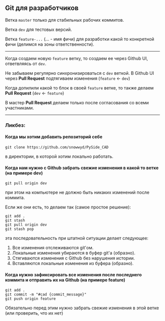 ## Git для разработчиков

Ветка `master` только для стабильных рабочих коммитов.

Ветка `dev` для тестовых версий.

Ветка `feature-...` (... - имя фичи) для разработки какой то конкретной фичи (делимся на зоны ответственности).

---

Когда создаем новую `feature` ветку, то создаем ее через Github UI, ответвляясь от `dev`.

Не забываем регулярно синхронизироваться с `dev` веткой. В Github UI через <b>Pull Request</b> подтягиваем изменения (`feature` <- `dev`)

Когда допилили какой то блок в своей `feature` ветке, то также делаем <b>Pull Request</b> (`dev` <- `feature`)

В мастер <b>Pull Request</b> делаем только после согласования со всеми участниками.

---
### Ликбез:

#### Когда мы хотим добавить репозиторий себе
```
git clone https://github.com/snowwyd/PySide_CAD
```
в директории, в которой хотим локально работать.


#### Когда нам нужно с Github забрать свежие изменения в какой то ветке (на примере dev)
```
git pull origin dev
```
при этом на компьютере не должно быть никаких изменений после коммита.

Если же они есть, то делаем так (самое простое решение):
```
git add .
git stash
git pull origin dev
git stash pop
```
эта последовательность при штатной ситуации делает следующее: 
1. Все изменения отслеживаются git'ом.
2. Локальные изменения убираются в буфер git'a (образно).
3. Стягиваются изменения с Github без нарушения истории.
4. Вставляются локальные изменения из буфера (образно).

#### Когда нужно зафиксировать все изменения после последнего коммита и отправить их на Github (на примере feature)
```
git add .
git commit -m "#cad {commit_message}"
git push origin feature
```
Обязательно перед этим нужно забрать свежие изменения в этой ветке (или проверить, что их нет)